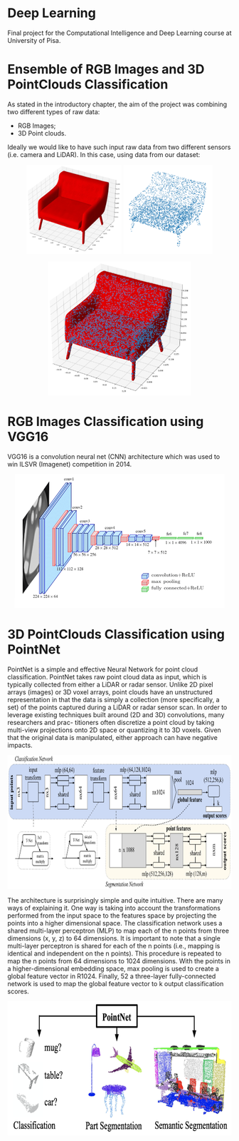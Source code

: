 # Deep Learning
Final project for the Computational Intelligence and Deep Learning course at University of Pisa.

# Ensemble of RGB Images and 3D PointClouds Classification
As stated in the introductory chapter, the aim of the project was combining two different types of raw data:
 - RGB Images;
 - 3D Point clouds.

Ideally we would like to have such input raw data from two different sensors (i.e. camera and LiDAR). In this case, using data from our dataset:
<p align="center">
    <img src="jupyter/imgs/sample-sofa-trisurf.jpg" alt="Sample Sofa RGB Image" height="200" />
    <img src="jupyter/imgs/sample-sofa-pointcloud.png" alt="Sample Sofa PointCloud" height="200" />
</p>
<p align="center">
    <img src="jupyter/imgs/sample-sofa-trisurf-pointcloud.jpg" alt="Sample Sofa RGB Image + PointCloud" height="300" />
</p>

# RGB Images Classification using VGG16
VGG16 is a convolution neural net (CNN) architecture which was used to win ILSVR (Imagenet) competition in 2014.
<p align="center">
    <img src="documentation/imgs/vgg16.png" alt="VGG16 Network" height="300" />
</p>

# 3D PointClouds Classification using PointNet
PointNet is a simple and effective Neural Network for point cloud classification. PointNet takes raw point cloud data as input, which is typically collected from either a LiDAR or radar sensor. Unlike 2D pixel arrays (images) or 3D voxel arrays, point clouds have an unstructured representation in that the data is simply a collection (more specifically, a set) of the points captured during a LiDAR or radar sensor scan. In order to leverage existing techniques built around (2D and 3D) convolutions, many researchers and prac- titioners often discretize a point cloud by taking multi-view projections onto 2D space or quantizing it to 3D voxels. Given that the original data is manipulated, either approach can have negative impacts.
<p align="center">
    <img src="documentation/imgs/pointnet-model.png" alt="PointNet Network" height="300" />
</p>
The architecture is surprisingly simple and quite intuitive. There are many ways of explaining it. One way is taking into account the transformations performed from the input space to the features space by projecting the points into a higher dimensional space. The classification network uses a shared multi-layer perceptron (MLP) to map each of the n points from three dimensions (x, y, z) to 64 dimensions. It is important to note that a single multi-layer perceptron is shared for each of the n points (i.e., mapping is identical and independent on the n points). This procedure is repeated to map the n points from 64 dimensions to 1024 dimensions. With the points in a higher-dimensional embedding space, max pooling is used to create a global feature vector in R1024. Finally, 52 a three-layer fully-connected network is used to map the global feature vector to k output classification scores.
<p align="center">
    <img src="documentation/imgs/pointnet-output.png" alt="PointNet Network Output" height="300" />
</p>